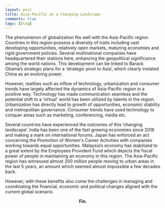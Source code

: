 ```yaml
---
layout: post
title: Asia-Pacific as a Changing Landscape
comments: true
tags: [blog]
---
```


The phenomenon of globalization fits well with the Asia-Pacific region. Countries in this region possess a diversity of traits including vast developing opportunities, relatively open markets, maturing economies and rigid government policies. Several multinational companies have headquartered their stations here, enhancing the geopolitical significance among the world nations. This development can be linked to Barack Obama’s strategic plans for a ‘strategic pivot to Asia’, which clearly instated China as an evolving power.


However, realities such as inflow of technology, urbanization and consumer trends have largely affected the dynamics of Asia-Pacific region in a positive way. Technology has made communication seamless and the potential shift to a ‘virtual’ world has been utilized by talents in the region. Urbanization has directly lead to growth of opportunities, economic stability and metropolitan governance. Consumer trends have used technology to conquer areas such as marketing, conferencing, media etc.


Several countries have experienced the outcomes of this ‘changing landscape’. India has been one of the fast growing economies since 2016 and making a mark on international forums. Japan has enforced an act concerning the Promotion of Women's Career Activities with companies working towards equal opportunities. Malaysia’s economy has stabilized to a great extent by the Employees Provident Fund which depicts the fiscal power of people in maintaining an economy in this region. The Asia-Pacific region has witnessed almost 200 million people moving to urban areas in the last 5 years, an amount which seemed almost impossible a few decades back. 


However, with these benefits also come the challenges in managing and coordinating the financial, economic and political changes aligned with the current global scenario.

<center><strong>Fin.</strong></center>